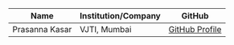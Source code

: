 | Name             | Institution/Company                    | GitHub                                           |
| ---------------- | -------------------------------------  | --------------------------------------           |
| Prasanna Kasar   | VJTI, Mumbai                           |[GitHub Profile](https://github.com/PrasannaKasar)|
